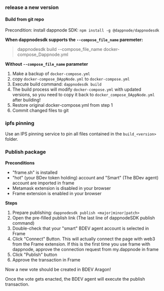 ### release a new version
 
#### Build from git repo
Precondition: install dappnode SDK: `npm install -g @dappnode/dappnodesdk`

**When dappnodesdk supports the `--compose_file_name` paremeter:**
  > dappnodesdk build --compose_file_name docker-compose_Dappnode.yml
  
**Without `--compose_file_name` parameter**

1. Make a backup of `docker-compose.yml`
1. copy `docker-compose_DAppNode.yml` to `docker-compose.yml`
1. Execute build command: `dappnodesdk build`
1. The build process will modify `docker-compose.yml` with updated versions, 
      so you need to copy it back to `docker_compose_DAppNode.yml` after building!
1. Restore original docker-compose.yml from step 1
1. Commit changed files to git
  
### ipfs pinning
Use an IPS pinning service to pin all files contained in the `build_<version>` folder.

### Publish package
**Preconditions**
- "frame.sh" is installed
- "hot" (your BDev token holding) account and "Smart" (The BDev agent) account are imported in frame
- Metamask extension is disabled in your browser
- Frame extension is enabled in your browser

**Steps**
1. Prepare publishing: `dappnodesdk publish <major|minor|patch>`
1. Open the pre-filled publish link (The last line of dappnodeSDK publish command)
1. Double-check that your "smart" BDEV agent account is selected in Frame
1. Click "Connect" Button. This will actually connect the page with web3 from the Frame extension.
   If this is the first time you use frame with dappnode, approve the connection request from my.dappnode in frame
1. Click "Publish" button 
1. Approve the transaction in Frame
   
Now a new vote should be created in BDEV Aragon! 

Once the vote gets enacted, the BDEV agent will execute the publish transaction.

